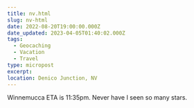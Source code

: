 ```yaml
---
title: nv.html
slug: nv-html
date: 2022-08-20T19:00:00.000Z
date_updated: 2023-04-05T01:40:02.000Z
tags: 
  - Geocaching
  - Vacation
  - Travel
type: micropost
excerpt: 
location: Denico Junction, NV
---
```


Winnemucca ETA is 11:35pm. Never have I seen so many stars.


